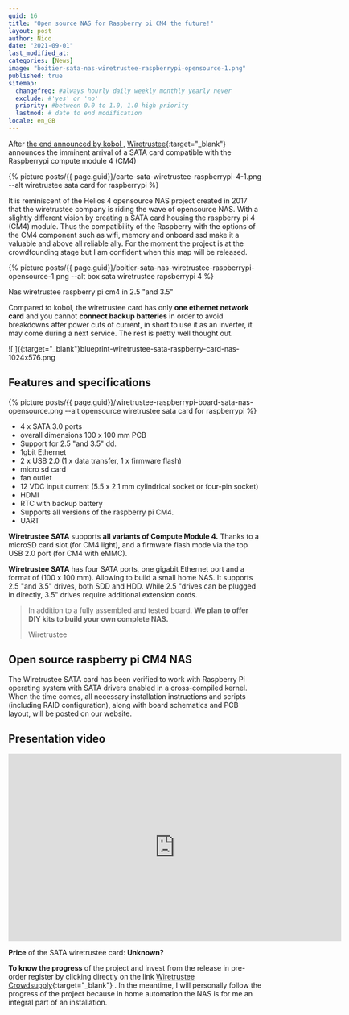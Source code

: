 ```yaml
---
guid: 16
title: "Open source NAS for Raspberry pi CM4 the future!"
layout: post
author: Nico
date: "2021-09-01"
last_modified_at:
categories: [News]
image: "boitier-sata-nas-wiretrustee-raspberrypi-opensource-1.png"
published: true
sitemap:
  changefreq: #always hourly daily weekly monthly yearly never
  exclude: #'yes' or 'no'
  priority: #between 0.0 to 1.0, 1.0 high priority
  lastmod: # date to end modification
locale: en_GB
---
```

After [the end announced by kobol ,](https://www.haade.fr/blog/news/kobol-helios-64-cest-termine/) [Wiretrustee](https://wiretrustee.com/){:target="_blank"} announces the imminent arrival of a SATA card compatible with the Raspberrypi compute module 4 (CM4)

{% picture posts/{{ page.guid}}/carte-sata-wiretrustee-raspberrypi-4-1.png --alt wiretrustee sata card for raspberrypi %}

It is reminiscent of the Helios 4 opensource NAS project created in 2017 that the wiretrustee company is riding the wave of opensource NAS. With a slightly different vision by creating a SATA card housing the raspberry pi 4 (CM4) module. Thus the compatibility of the Raspberry with the options of the CM4 component such as wifi, memory and onboard ssd make it a valuable and above all reliable ally. For the moment the project is at the crowdfounding stage but I am confident when this map will be released.

{% picture posts/{{ page.guid}}/boitier-sata-nas-wiretrustee-raspberrypi-opensource-1.png --alt box sata wiretrustee rapsberrypi 4 %}

Nas wiretrustee raspberry pi cm4 in 2.5 "and 3.5"

Compared to kobol, the wiretrustee card has only **one ethernet network card** and you cannot **connect backup batteries** in order to avoid breakdowns after power cuts of current, in short to use it as an inverter, it may come during a next service. The rest is pretty well thought out.

![ ]({:target="_blank"}blueprint-wiretrustee-sata-raspberry-card-nas-1024x576.png

## Features and specifications

{% picture posts/{{ page.guid}}/wiretrustee-raspberrypi-board-sata-nas-opensource.png --alt opensource wiretrustee sata card for raspberrypi %}

- 4 x SATA 3.0 ports
- overall dimensions 100 x 100 mm PCB
- Support for 2.5 "and 3.5" dd.
- 1gbit Ethernet
- 2 x USB 2.0 (1 x data transfer, 1 x firmware flash)
- micro sd card
- fan outlet
- 12 VDC input current (5.5 x 2.1 mm cylindrical socket or four-pin socket)
- HDMI
- RTC with backup battery
- Supports all versions of the raspberry pi CM4.
- UART

**Wiretrustee SATA** supports **all variants of Compute Module 4.** Thanks to a microSD card slot (for CM4 light), and a firmware flash mode via the top USB 2.0 port (for CM4 with eMMC).

**Wiretrustee SATA** has four SATA ports, one gigabit Ethernet port and a format of (100 x 100 mm). Allowing to build a small home NAS. It supports 2.5 "and 3.5" drives, both SDD and HDD. While 2.5 "drives can be plugged in directly, 3.5" drives require additional extension cords.

> In addition to a fully assembled and tested board. **We plan to offer DIY kits to build your own complete NAS.**
>
> Wiretrustee

## Open source raspberry pi CM4 NAS

The Wiretrustee SATA card has been verified to work with Raspberry Pi operating system with SATA drivers enabled in a cross-compiled kernel. When the time comes, all necessary installation instructions and scripts (including RAID configuration), along with board schematics and PCB layout, will be posted on our website.

## Presentation video

<div class="media">
<iframe width="662" height="372" src="https://www.youtube.com/embed/ahrdx3TYxZc" frameborder="0" allowfullscreen></iframe>
</div>

**Price** of the SATA wiretrustee card: **Unknown?**

**To know the progress** of the project and invest from the release in pre-order register by clicking directly on the link [Wiretrustee Crowdsupply](https://www.crowdsupply.com/wiretrustee/wiretrustee-sata ){:target="_blank"} . In the meantime, I will personally follow the progress of the project because in home automation the NAS is for me an integral part of an installation.
